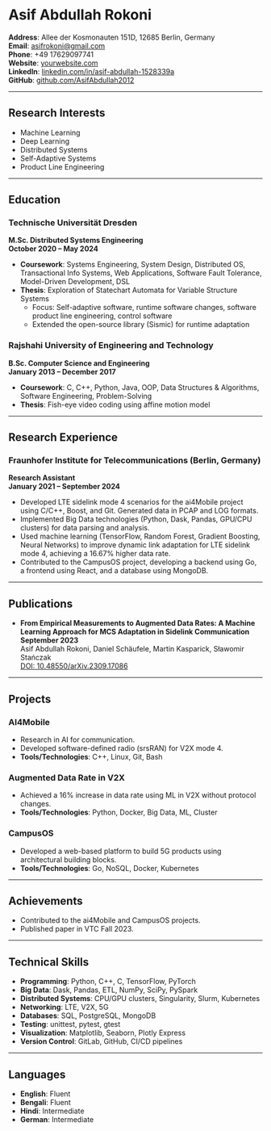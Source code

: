 # **Asif Abdullah Rokoni**  
**Address**: Allee der Kosmonauten 151D, 12685 Berlin, Germany  
**Email**: [asifrokoni@gmail.com](mailto:asifrokoni@gmail.com)  
**Phone**: +49 17629097741  
**Website**: [yourwebsite.com](https://yourwebsite.com)  
**LinkedIn**: [linkedin.com/in/asif-abdullah-1528339a](https://linkedin.com/in/asif-abdullah-1528339a)  
**GitHub**: [github.com/AsifAbdullah2012](https://github.com/AsifAbdullah2012)  

---

## **Research Interests**  
- Machine Learning  
- Deep Learning  
- Distributed Systems  
- Self-Adaptive Systems  
- Product Line Engineering  

---

## **Education**  
### **Technische Universität Dresden**  
**M.Sc. Distributed Systems Engineering**  
**October 2020 – May 2024**  
- **Coursework**: Systems Engineering, System Design, Distributed OS, Transactional Info Systems, Web Applications, Software Fault Tolerance, Model-Driven Development, DSL  
- **Thesis**: Exploration of Statechart Automata for Variable Structure Systems  
  - Focus: Self-adaptive software, runtime software changes, software product line engineering, control software  
  - Extended the open-source library (Sismic) for runtime adaptation  

### **Rajshahi University of Engineering and Technology**  
**B.Sc. Computer Science and Engineering**  
**January 2013 – December 2017**  
- **Coursework**: C, C++, Python, Java, OOP, Data Structures & Algorithms, Software Engineering, Problem-Solving  
- **Thesis**: Fish-eye video coding using affine motion model  

---

## **Research Experience**  
### **Fraunhofer Institute for Telecommunications (Berlin, Germany)**  
**Research Assistant**  
**January 2021 – September 2024**  
- Developed LTE sidelink mode 4 scenarios for the ai4Mobile project using C/C++, Boost, and Git. Generated data in PCAP and LOG formats.  
- Implemented Big Data technologies (Python, Dask, Pandas, GPU/CPU clusters) for data parsing and analysis.  
- Used machine learning (TensorFlow, Random Forest, Gradient Boosting, Neural Networks) to improve dynamic link adaptation for LTE sidelink mode 4, achieving a 16.67% higher data rate.  
- Contributed to the CampusOS project, developing a backend using Go, a frontend using React, and a database using MongoDB.  

---

## **Publications**  
- **From Empirical Measurements to Augmented Data Rates: A Machine Learning Approach for MCS Adaptation in Sidelink Communication**  
  **September 2023**  
  Asif Abdullah Rokoni, Daniel Schäufele, Martin Kasparick, Sławomir Stańczak  
  [DOI: 10.48550/arXiv.2309.17086](https://doi.org/10.48550/arXiv.2309.17086)

---

## **Projects**  
### **AI4Mobile**  
- Research in AI for communication.  
- Developed software-defined radio (srsRAN) for V2X mode 4.  
- **Tools/Technologies**: C++, Linux, Git, Bash  

### **Augmented Data Rate in V2X**  
- Achieved a 16% increase in data rate using ML in V2X without protocol changes.  
- **Tools/Technologies**: Python, Docker, Big Data, ML, Cluster  

### **CampusOS**  
- Developed a web-based platform to build 5G products using architectural building blocks.  
- **Tools/Technologies**: Go, NoSQL, Docker, Kubernetes  

---

## **Achievements**  
- Contributed to the ai4Mobile and CampusOS projects.  
- Published paper in VTC Fall 2023.  

---

## **Technical Skills**  
- **Programming**: Python, C++, C, TensorFlow, PyTorch  
- **Big Data**: Dask, Pandas, ETL, NumPy, SciPy, PySpark  
- **Distributed Systems**: CPU/GPU clusters, Singularity, Slurm, Kubernetes  
- **Networking**: LTE, V2X, 5G  
- **Databases**: SQL, PostgreSQL, MongoDB  
- **Testing**: unittest, pytest, gtest  
- **Visualization**: Matplotlib, Seaborn, Plotly Express  
- **Version Control**: GitLab, GitHub, CI/CD pipelines  

---

## **Languages**  
- **English**: Fluent  
- **Bengali**: Fluent  
- **Hindi**: Intermediate  
- **German**: Intermediate  
